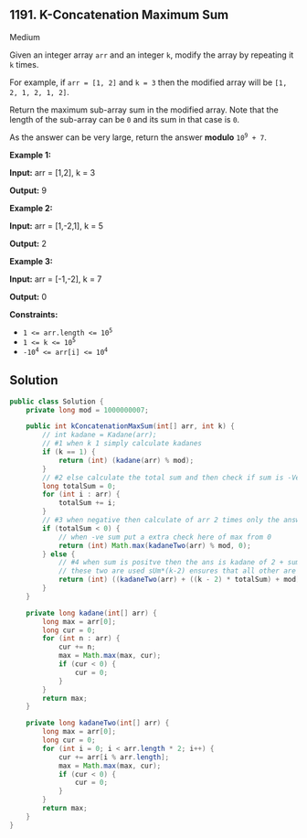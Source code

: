## 1191\. K-Concatenation Maximum Sum

Medium

Given an integer array `arr` and an integer `k`, modify the array by repeating it `k` times.

For example, if `arr = [1, 2]` and `k = 3` then the modified array will be `[1, 2, 1, 2, 1, 2]`.

Return the maximum sub-array sum in the modified array. Note that the length of the sub-array can be `0` and its sum in that case is `0`.

As the answer can be very large, return the answer **modulo** <code>10<sup>9</sup> + 7</code>.

**Example 1:**

**Input:** arr = [1,2], k = 3

**Output:** 9

**Example 2:**

**Input:** arr = [1,-2,1], k = 5

**Output:** 2

**Example 3:**

**Input:** arr = [-1,-2], k = 7

**Output:** 0

**Constraints:**

*   <code>1 <= arr.length <= 10<sup>5</sup></code>
*   <code>1 <= k <= 10<sup>5</sup></code>
*   <code>-10<sup>4</sup> <= arr[i] <= 10<sup>4</sup></code>

## Solution

```java
public class Solution {
    private long mod = 1000000007;

    public int kConcatenationMaxSum(int[] arr, int k) {
        // int kadane = Kadane(arr);
        // #1 when k 1 simply calculate kadanes
        if (k == 1) {
            return (int) (kadane(arr) % mod);
        }
        // #2 else calculate the total sum and then check if sum is -Ve or +Ve
        long totalSum = 0;
        for (int i : arr) {
            totalSum += i;
        }
        // #3 when negative then calculate of arr 2 times only the answer is in there only
        if (totalSum < 0) {
            // when -ve sum put a extra check here of max from 0
            return (int) Math.max(kadaneTwo(arr) % mod, 0);
        } else {
            // #4 when sum is positve then the ans is kadane of 2 + sum * (k-2);
            // these two are used sUm*(k-2) ensures that all other are also included
            return (int) ((kadaneTwo(arr) + ((k - 2) * totalSum) + mod) % mod);
        }
    }

    private long kadane(int[] arr) {
        long max = arr[0];
        long cur = 0;
        for (int n : arr) {
            cur += n;
            max = Math.max(max, cur);
            if (cur < 0) {
                cur = 0;
            }
        }
        return max;
    }

    private long kadaneTwo(int[] arr) {
        long max = arr[0];
        long cur = 0;
        for (int i = 0; i < arr.length * 2; i++) {
            cur += arr[i % arr.length];
            max = Math.max(max, cur);
            if (cur < 0) {
                cur = 0;
            }
        }
        return max;
    }
}
```